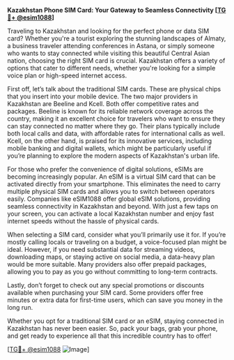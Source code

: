 **Kazakhstan Phone SIM Card: Your Gateway to Seamless Connectivity [[TG💪+ @esim1088](https://t.me/s/esim1088)]**

Traveling to Kazakhstan and looking for the perfect phone or data SIM card? Whether you're a tourist exploring the stunning landscapes of Almaty, a business traveler attending conferences in Astana, or simply someone who wants to stay connected while visiting this beautiful Central Asian nation, choosing the right SIM card is crucial. Kazakhstan offers a variety of options that cater to different needs, whether you're looking for a simple voice plan or high-speed internet access.

First off, let’s talk about the traditional SIM cards. These are physical chips that you insert into your mobile device. The two major providers in Kazakhstan are Beeline and Kcell. Both offer competitive rates and packages. Beeline is known for its reliable network coverage across the country, making it an excellent choice for travelers who want to ensure they can stay connected no matter where they go. Their plans typically include both local calls and data, with affordable rates for international calls as well. Kcell, on the other hand, is praised for its innovative services, including mobile banking and digital wallets, which might be particularly useful if you’re planning to explore the modern aspects of Kazakhstan's urban life.

For those who prefer the convenience of digital solutions, eSIMs are becoming increasingly popular. An eSIM is a virtual SIM card that can be activated directly from your smartphone. This eliminates the need to carry multiple physical SIM cards and allows you to switch between operators easily. Companies like eSIM1088 offer global eSIM solutions, providing seamless connectivity in Kazakhstan and beyond. With just a few taps on your screen, you can activate a local Kazakhstan number and enjoy fast internet speeds without the hassle of physical cards.

When selecting a SIM card, consider what you’ll primarily use it for. If you’re mostly calling locals or traveling on a budget, a voice-focused plan might be ideal. However, if you need substantial data for streaming videos, downloading maps, or staying active on social media, a data-heavy plan would be more suitable. Many providers also offer prepaid packages, allowing you to pay as you go without committing to long-term contracts.

Lastly, don’t forget to check out any special promotions or discounts available when purchasing your SIM card. Some providers offer free minutes or extra data for first-time users, which can save you money in the long run.

Whether you opt for a traditional SIM card or an eSIM, staying connected in Kazakhstan has never been easier. So, pack your bags, grab your phone, and get ready to experience all that this incredible country has to offer! 

[[TG💪+ @esim1088](https://t.me/s/esim1088) ![Image](https://i.postimg.cc/Y0z9fWf4/image.png)]
